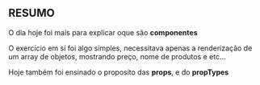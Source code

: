 ## RESUMO

O dia hoje foi mais para explicar oque são <b>componentes</b>

O exercício em sí foi algo simples, necessitava apenas a renderização de
um array de objetos, mostrando preço, nome de produtos e etc...

Hoje também foi ensinado o proposíto das <b>props</b>, e do <b>propTypes</b>

